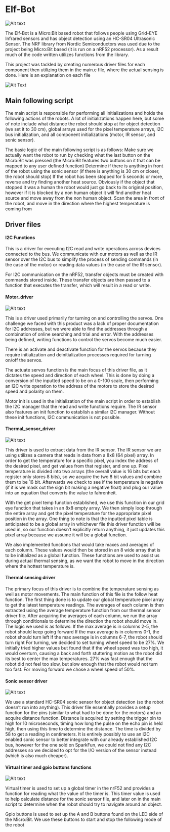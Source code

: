 # Elf-Bot
![Alt text](Media/IMG_1823.JPG?raw=true "Elf Bot!")

The Elf-Bot is a Micro:Bit based robot that follows people using Grid-EYE Infrared sensors and has object detection using an HC-SR04 Ultrasonic Sensor.
The NRF library from Nordic Semiconductors was used due to the project being Micro:Bit based (it is run on a nRF52 processor). As a result much of the code written utilizes functions from the library.

This project was tackled by creating numerous driver files for each component then utilizing them in the main.c file, where the actual sensing is done. Here is an explanation on each file

![Alt Text](Media/elf_bot_gif.gif "Elf Bot Gif!")

## Main following script
The main script is responsible for performing all initializations and holds the following actions of the robots. A lot of initializations happen here, but some of note include what distance the robot should stop at for object detection (we set it to 30 cm), global arrays used for the pixel temperature arrays, I2C bus initialization, and all component initializations (motor, IR sensor, and sonic sensor). 

The basic logic of the main following script is as follows:
Make sure we actually want the robot to run by checking what the last button on the Micro:Bit was pressed (the Micro:Bit features two buttons on it that can be mapped to any user defined function)
Determine if there is anything in front of the robot using the sonic sensor (if there is anything is 30 cm or closer, the robot should stop)
If the robot has been stopped for 5 seconds or more, reverse and try finding another heat source. Obviously if the object that stopped it was a human the robot would just go back to its original position, however if it is blocked by a non human object it will find another heat source and move away from the non human object.
Scan the area in front of the robot, and move in the direction where the highest temperature is coming from

## Driver files

#### I2C Functions
This is a driver for executing I2C read and write operations across devices connected to the bus. We communicate with our motors as well as the IR sensor over the I2C bus to simplify the process of sending commands (in the case of the motor) or reading data values (in the case of the IR sensor). 

For I2C communication on the nRF52, transfer objects must be created with commands stored inside. These transfer objects are then passed to a function that executes the transfer, which will result in a read or write.

#### Motor_driver
![Alt text](Media/motors.jpg?raw=true "SparkFun Hobby Gearmotor")

This is a driver used primarily for turning on and controlling the servos. One challenge we faced with this product was a lack of proper documentation for I2C addresses, but we were able to find the addresses through a combination of online searching and trial and error. With the addresses being defined, writing functions to control the servos become much easier. 

There is an activate and deactivate function for the servos because they require initialization and deinitialization processes required for turning on/off the servos. 

The actuate servos function is the main focus of this driver file, as it dictates the speed and direction of each wheel. This is done by doing a conversion of the inputted speed to be on a 0-100 scale, then performing an I2C write operation to the address of the motors to store the desired speed and polarity on them.

Motor init is used in the initialization of the main script in order to establish the I2C manager that the read and write functions require. The IR sensor also features an init function to establish a similar I2C manager. Without these init functions, I2C communication is not possible.

#### Thermal_sensor_driver
![Alt text](Media/IR_sensor.jpg?raw=true "SparkFun Grid-EYE Infrared Array Breakout - AMG8833 (Qwiic)")

This driver is used to extract data from the IR sensor. The IR sensor we are using utilizes a camera that reads in data from a 8x8 (64 pixel) array. In order to get the temperature for a specific pixel, you index the address of the desired pixel, and get values from that register, and one up. Pixel temperature is divided into two arrays (the overall value is 16 bits but each register only stores 8 bits), so we acquire the two 8 bit values and combine them to be 16 bit. Afterwards we check to see if the temperature is negative (if it is we mask out the sign bit making a negative float) and plug our value into an equation that converts the value to fahrenheit.

With the get pixel temp function established, we use this function in our grid eye function that takes in an 8x8 empty array. We then simply loop through the entire array and get the pixel temperature for the appropriate pixel position in the array. One thing to note is that the inputted pixel table is anticipated to be a global array in whichever file this driver function will be used in, so our function doesn’t explicitly return anything, it just updates this pixel array because we assume it will be a global function. 

We also implemented functions that would take maxes and averages of each column. These values would then be stored in an 8 wide array that is to be initialized as a global function. These functions are used to assist us during actual thermal sensing, as we want the robot to move in the direction where the hottest temperature is.

#### Thermal sensing driver
The primary focus of this driver is to combine the temperature sensing as well as motor movements. The main function of this file is the follow heat function. The first thing done is to update our global temperature pixel array to get the latest temperature readings. The averages of each column is then extracted using the average temperature function from our thermal sensor driver file. After acquiring the averages of each column, we run the array through conditionals to determine the direction the robot should move in. The logic we used is as follows:
If the max average is in columns 2-5, the robot should keep going forward
If the max average is in columns 0-1, the robot should turn left
If the max average is in columns 6-7, the robot should turn right
For turning, we decided to set turning wheel speed to be 27%. We initially tried higher values but found that if the wheel speed was too high, it would overturn, causing a back and forth stuttering motion as the robot did its best to center the max temperatures. 27% was fast enough that the robot did not feel too slow, but slow enough that the robot would not turn too fast. For moving forward we chose a wheel speed of 50%. 

#### Sonic sensor driver
![Alt text](Media/sonic_sensor.jpg?raw=true "Ultrasonic Distance Sensor - HC-SR04")

We use a standard HC-SR04 sonic sensor for object detection (so the robot doesn’t run into anything). This driver file essentially provides a setup function for the pins (similar to what had to be done for the motors) and an acquire distance function. Distance is acquired by setting the trigger pin to high for 10 microseconds, timing how long the pulse on the echo pin is held high, then using this time to determine the distance. The time is divided by 58 to get a reading in centimeters. It is entirely possibly to use an I2C enabled sonic sensor to better integrate with our already established I2C bus, however for the one sold on SparkFun, we could not find any I2C addresses so we decided to opt for the I/O version of the sensor instead (which is also much cheaper).

#### Virtual timer and gpio buttons functions
![Alt text](Media/microbit.jpg?raw=true "Microbit buttons")

Virtual timer is used to set up a global timer in the nrF52 and provides a function for reading what the value of the timer is. This timer value is used to help calculate distance for the sonic sensor file, and later on in the main script to determine when the robot should try to navigate around an object.

Gpio buttons is used to set up the A and B buttons found on the LED side of the Micro:Bit. We use these buttons to start and stop the following mode of the robot
